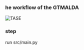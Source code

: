 ###  he workflow of the GTMALDA
![TASE](https://github.com/user-attachments/assets/4617d9d1-da96-405d-9c08-35b0d730a3d0)
### step

run src/main.py
